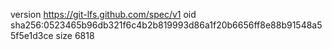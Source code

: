 version https://git-lfs.github.com/spec/v1
oid sha256:0523465b96db321f6c4b2b819993d86a1f20b6656ff8e88b91548a55f5e1d3ce
size 6818
